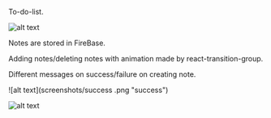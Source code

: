 To-do-list.

 ![alt text](screenshots/main.png "main")​

Notes are stored in FireBase.

Adding notes/deleting notes with animation made by react-transition-group.

Different messages on success/failure on creating note.

 ![alt text](screenshots/success .png "success")

 ![alt text](screenshots/error.png "error")
